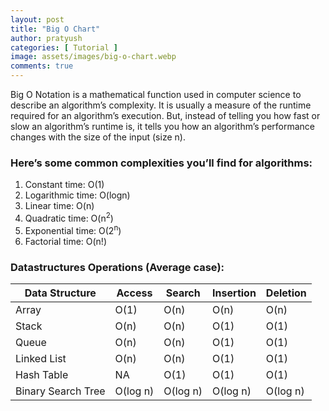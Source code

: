 ```yaml
---
layout: post
title: "Big O Chart"
author: pratyush
categories: [ Tutorial ]
image: assets/images/big-o-chart.webp
comments: true
---
```


Big O Notation is a mathematical function used in computer science to describe an algorithm’s complexity. It is usually a measure of the runtime required for an algorithm’s execution. But, instead of telling you how fast or slow an algorithm’s runtime is, it tells you how an algorithm’s performance changes with the size of the input (size n).

### Here’s some common complexities you’ll find for algorithms:
1. Constant time: O(1) 
2. Logarithmic time: O(logn)
3. Linear time: O(n)
4. Quadratic time: O(n<sup>2</sup>)
5. Exponential time: O(2<sup>n</sup>)
6. Factorial time: O(n!)

### Datastructures Operations (Average case):
| Data Structure     | Access   | Search   | Insertion | Deletion |
|--------------------|----------|----------|-----------|----------|
| Array              |   O(1)   |   O(n)   |   O(n)    |   O(n)   |
| Stack              |   O(n)   |   O(n)   |   O(1)    |   O(1)   |
| Queue              |   O(n)   |   O(n)   |   O(1)    |   O(1)   |
| Linked List	     |   O(n)   |   O(n)   |   O(1)    |   O(1)   |
| Hash Table         |   NA     |   O(1)   |   O(1)    |   O(1)   |
| Binary Search Tree | O(log n) | O(log n) | O(log n)  | O(log n) |